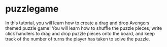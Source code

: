 # puzzlegame
In this tutorial, you will learn how to create a drag and drop Avengers themed puzzle game! You will learn how to shuffle the puzzle pieces, write click handlers to drag and drop puzzle pieces onto the board, and keep track of the number of turns the player has taken to solve the puzzle.

